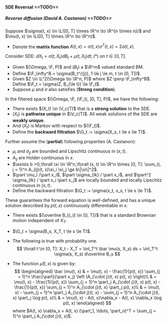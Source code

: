 #### SDE Reversal ==TODO==

##### Reverse diffusion (David A. Castanon) ==TODO==

Suppose $\sigma(t, x) \in \L([0, T] \times \R^n \to \R^{n \times n})$ and $\mu(t, x) \in \L([0, T] \times \R^n \to \R^n)$.

- Denote the **matrix function** $A(t, x) = \sigma(t, x) \sigma^T(t, x) = 2a(t, x)$.

Consider SDE: $dX_t = \sigma(t, X_t) dB_t + \mu(t, X_t)dt, (*)$ on $t \in [0, T]$.

- Given $(\Omega, \F, P)$ and $(B_t)$ a $\R^m$ valued standard BM.
- Define $\F_\infty^B = \sigma(B_t^{(j)}, 1 \le j \le m, t \in [0, T])$.
- Given $Z \in \L^2(\Omega \to \R^n, P)$ where $Z \perp \F_\infty^B$. Define $\F_t = \sigma(Z, B_{\le t}) \le \F_t$.
- Suppose $\mu$ and $\sigma$ also satisfies (**Strong condition**).

In the filtered space $(\Omega, \F, (\F_t), [0, T], P)$, we have the following:

- There exists $(X_t) \in \V_c(T)$ that is a **strong solution** to the SDE.
- $(X_t)$ is **pathwise unique** in $\V_c(T)$. All weak solutions of the SDE are **weakly unique**.
- And $(X_t)$ is Markov with respect to $(\F_t)$.
- Define the **backward filtration** $\G_t := \sigma(X_s, t \le s \le T)$.

Further assume the (**partial**) following properties (A. Castanon):

- $\mu_i$ and $\sigma_{ij}$ are bounded and Lipschitz continuous in $(x, t)$.
- $A_{ij}$ are Holder continuous in $x$.
- $\exists b >0,\forall \xi \in \R^n,\forall (x, t) \in \R^n \times [0, T]: \sum_{i, j = 1}^n A_{ij}(t, x)\xi_i \xi_j \ge b\|\xi\|^2$.
- $\part \mu_l /\part x_i$, $\part \sigma_{lk} / \part x_i$, and $\part^2 \sigma_{lk} / \part x_i \part x_j$ are locally bounded and locally Lipschitz continuous in $(x, t)$.
- Define the backward filtration $\G_t := \sigma(x_t, x_s, t \le s \le T)$.

These guarantees the forward equation is well-defined, and has a unique solution described by $p(t, x)$ continuously differentiable in $x$.

- There exists $(\overline B_t)_{t \in [0, T]}$ that is a standard Brownian motion independent of $X_T$.

- $\G_t = \sigma(B_s, X_T, t \le s \le T)$.

- The following is true with probability one.
  $$
  \forall t \in [0, T]: X_t - X_T = \int_T^t \bar \mu(s, X_s) ds + \int_T^t \sigma(s, X_s) d\overline B_s
  $$

- The function $\bar \mu(t, x)$ is given by:
  $$
  \begin{aligned}
  \bar \mu(t, x) & = \mu(t, x) - \frac{1}{p(t, x)} \sum_{j = 1}^n \frac{\part}{\part x_j} \left (A_{\cdot j}(t, x) p(t, x) \right)\\
  & = \mu(t, x) - \frac{1}{p(t, x)} \sum_{j = 1}^n \part_j A_{\cdot j}(t, x) p(t, x) - \frac{1}{p(t, x)} \sum_{j = 1}^n A_{\cdot j}(t, x) \part_j p(t, x)\\
  & = \mu(t, x) - \sum_{j = 1}^n \part_j A_{\cdot j}(t, x) - \sum_{j = 1}^n A_{\cdot j}(t, x) \part_j \log p(t, x)\\
  & = \mu(t, x) - A(t, x)\nabla_x - A(t, x) \nabla_x \log p(t, x)
  \end{aligned}
  $$
  where $A(t, x) \nabla_x = A(t, x) (\part_1, \ldots, \part_n)^T = \sum_{j = 1}^n \part_j A_{\cdot j}(t, x)$.

